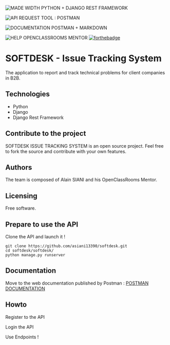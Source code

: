 ![MADE WIDTH PYTHON + DJANGO REST FRAMEWORK](http://asiani.free.fr/badges/madeWithPythonDjangoRestFramework.svg "Made with Python + Django Rest Framework")

![API REQUEST TOOL : POSTMAN](http://asiani.free.fr/badges/apiRequestToolPostman.svg "API request tool : Postman")

![DOCUMENTATION POSTMAN + MARKDOWN](http://asiani.free.fr/badges/docPostmanMarkdown.svg "Documentation Postman + Markdown")

![HELP OPENCLASSROOMS MENTOR](http://asiani.free.fr/badges/helpOpenclassroomsMento.svg "Help Openclassrooms mentor")
[![forthebadge](https://forthebadge.com/images/badges/built-with-love.svg)](https://forthebadge.com)

# SOFTDESK - Issue Tracking System

The application to report and track technical problems for client companies in B2B.

## Technologies

- Python
- Django
- Django Rest Framework


## Contribute to the project

SOFTDESK ISSUE TRACKING SYSTEM is an open source project. Feel free to fork the source and contribute with your own features.

## Authors

The team is composed of Alain SIANI and his OpenClassRooms Mentor.

## Licensing

Free software.

## Prepare to use the API

Clone the API and launch it !

``` 
git clone https://github.com/asiani13390/softdesk.git
cd softdesk/softdesk/
python manage.py runserver
```
## Documentation

Move to the web documentation published by Postman :
[POSTMAN DOCUMENTATION](https://documenter.getpostman.com/view/26061685/2s93m8xKje)


## Howto

Register to the API

Login the API

Use Endpoints !







